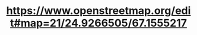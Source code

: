 ---
title: "https://www.openstreetmap.org/edit#map=21/24.9266505/67.1555217"
url: /karachi/https-www-openstreetmap-org-edit-map-21-24-9266505-67-1555217/
shop: hairdresser
---